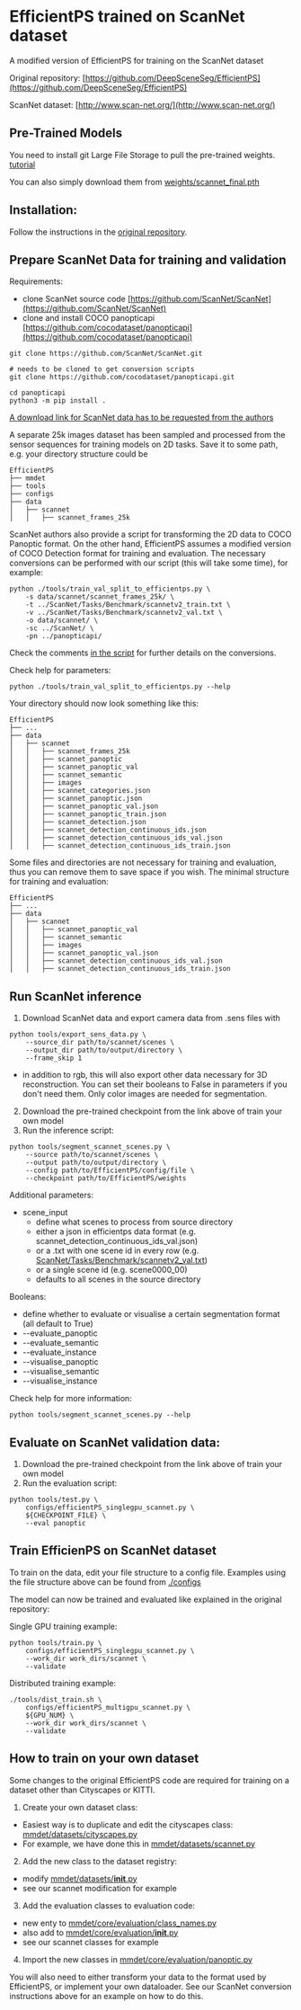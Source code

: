 
# EfficientPS trained on ScanNet dataset
A modified version of EfficientPS for training on the ScanNet dataset

Original repository:
[https://github.com/DeepSceneSeg/EfficientPS](https://github.com/DeepSceneSeg/EfficientPS)

ScanNet dataset:
[http://www.scan-net.org/](http://www.scan-net.org/)

## Pre-Trained Models
You need to install git Large File Storage to pull the pre-trained weights. [tutorial](https://git-lfs.github.com/)

You can also simply download them from [weights/scannet_final.pth](https://github.com/TUTvision/ScanNet-EfficientPS/blob/main/weights/scannet_final.pth)

## Installation:
Follow the instructions in the [original repository](https://github.com/DeepSceneSeg/EfficientPS).

## Prepare ScanNet Data for training and validation

Requirements:
- clone ScanNet source code [https://github.com/ScanNet/ScanNet](https://github.com/ScanNet/ScanNet)
- clone and install COCO panopticapi [https://github.com/cocodataset/panopticapi](https://github.com/cocodataset/panopticapi)
```
git clone https://github.com/ScanNet/ScanNet.git

# needs to be cloned to get conversion scripts
git clone https://github.com/cocodataset/panopticapi.git

cd panopticapi
python3 -m pip install .
```

[A download link for ScanNet data has to be requested from the authors](https://github.com/ScanNet/ScanNet)

A separate 25k images dataset has been sampled and processed from the sensor sequences for training models on 2D tasks. Save it to some path, e.g. your directory structure could be
```
EfficientPS
├── mmdet
├── tools
├── configs
├── data
│   ├── scannet
│   │   ├── scannet_frames_25k
```

ScanNet authors also provide a script for transforming the 2D data to COCO Panoptic format. On the other hand, EfficientPS assumes a modified version of COCO Detection format for training and evaluation. The necessary conversions can be performed with our script (this will take some time), for example:
```
python ./tools/train_val_split_to_efficientps.py \
    -s data/scannet/scannet_frames_25k/ \
    -t ../ScanNet/Tasks/Benchmark/scannetv2_train.txt \
    -v ../ScanNet/Tasks/Benchmark/scannetv2_val.txt \
    -o data/scannet/ \
    -sc ../ScanNet/ \
    -pn ../panopticapi/
```
Check the comments [in the script](https://github.com/TUTvision/ScanNet-EfficientPS/blob/master/tools/scannet_train_val_to_efficientps.py) for further details on the conversions.

Check help for parameters:
```
python ./tools/train_val_split_to_efficientps.py --help
```

Your directory should now look something like this:
```
EfficientPS
├── ...
├── data
│   ├── scannet
│   │   ├── scannet_frames_25k
│   │   ├── scannet_panoptic
│   │   ├── scannet_panoptic_val
│   │   ├── scannet_semantic
│   │   ├── images
│   │   ├── scannet_categories.json
│   │   ├── scannet_panoptic.json
│   │   ├── scannet_panoptic_val.json
│   │   ├── scannet_panoptic_train.json
│   │   ├── scannet_detection.json
│   │   ├── scannet_detection_continuous_ids.json
│   │   ├── scannet_detection_continuous_ids_val.json
│   │   ├── scannet_detection_continuous_ids_train.json
```

Some files and directories are not necessary for training and evaluation, thus you can remove them to save space if you wish. The minimal structure for training and evaluation:
```
EfficientPS
├── ...
├── data
│   ├── scannet
│   │   ├── scannet_panoptic_val
│   │   ├── scannet_semantic
│   │   ├── images
│   │   ├── scannet_panoptic_val.json
│   │   ├── scannet_detection_continuous_ids_val.json
│   │   ├── scannet_detection_continuous_ids_train.json
```

## Run ScanNet inference
1. Download ScanNet data and export camera data from .sens files with
```
python tools/export_sens_data.py \
    --source_dir path/to/scannet/scenes \
    --output_dir path/to/output/directory \
    --frame_skip 1
```
- in addition to rgb, this will also export other data necessary for 3D reconstruction. You can set their booleans to False in parameters if you don't need them. Only color images are needed for segmentation.

2. Download the pre-trained checkpoint from the link above of train your own model
3. Run the inference script:
```
python tools/segment_scannet_scenes.py \
    --source path/to/scannet/scenes \
    --output path/to/output/directory \
    --config path/to/EfficientPS/config/file \
    --checkpoint path/to/EfficientPS/weights
```

Additional parameters:
- scene_input
  - define what scenes to process from source directory
  - either a json in efficientps data format (e.g. scannet_detection_continuous_ids_val.json)
  - or a .txt with one scene id in every row (e.g. [ScanNet/Tasks/Benchmark/scannetv2_val.txt](https://github.com/ScanNet/ScanNet/blob/master/Tasks/Benchmark/scannetv2_val.txt))
  - or a single scene id (e.g. scene0000_00)
  - defaults to all scenes in the source directory

Booleans:
- define whether to evaluate or visualise a certain segmentation format (all default to True)
- \-\-evaluate_panoptic
-  \--evaluate_semantic
- \-\-evaluate_instance
- \-\-visualise_panoptic
- \-\-visualise_semantic
- \-\-visualise_instance
    
Check help for more information:
```
python tools/segment_scannet_scenes.py --help
```

## Evaluate on ScanNet validation data:
1. Download the pre-trained checkpoint from the link above of train your own model
2. Run the evaluation script:
```
python tools/test.py \
    configs/efficientPS_singlegpu_scannet.py \
    ${CHECKPOINT_FILE} \
    --eval panoptic
```

## Train EfficienPS on ScanNet dataset

To train on the data, edit your file structure to a config file. Examples using the file structure above can be found from [./configs](https://github.com/TUTvision/ScanNet-EfficientPS/tree/master/configs)

The model can now be trained and evaluated like explained in the original repository:

Single GPU training example:
```
python tools/train.py \
    configs/efficientPS_singlegpu_scannet.py \
    --work_dir work_dirs/scannet \
    --validate
```

Distributed training example:
```
./tools/dist_train.sh \
    configs/efficientPS_multigpu_scannet.py \
    ${GPU_NUM} \
    --work_dir work_dirs/scannet \
    --validate
```

## How to train on your own dataset

Some changes to the original EfficientPS code are required for training on a dataset other than Cityscapes or KITTI.

1. Create your own dataset class:
- Easiest way is to duplicate and edit the cityscapes class: [mmdet/datasets/cityscapes.py](https://github.com/TUTvision/ScanNet-EfficientPS/blob/master/mmdet/datasets/cityscapes.py)
- For example, we have done this in [mmdet/datasets/scannet.py](https://github.com/TUTvision/ScanNet-EfficientPS/blob/master/mmdet/datasets/scannet.py)

2. Add the new class to the dataset registry:
- modify [mmdet/datasets/__init__.py](https://github.com/TUTvision/ScanNet-EfficientPS/blob/master/mmdet/datasets/__init__.py)
- see our scannet modification for example

3. Add the evaluation classes to evaluation code:
- new enty to [mmdet/core/evaluation/class_names.py](https://github.com/TUTvision/ScanNet-EfficientPS/blob/master/mmdet/core/evaluation/class_names.py)
- also add to [mmdet/core/evaluation/__init__.py](https://github.com/TUTvision/ScanNet-EfficientPS/blob/master/mmdet/core/evaluation/__init__.py)
- see our scannet classes for example

4. Import the new classes in [mmdet/core/evaluation/panoptic.py](https://github.com/TUTvision/ScanNet-EfficientPS/blob/master/mmdet/core/evaluation/panoptic.py)

You will also need to either transform your data to the format used by EfficientPS, or implement your own dataloader. See our ScanNet conversion instructions above for an example on how to do this.
